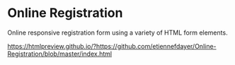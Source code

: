# Online Registration

Online responsive registration form using a variety of HTML form elements.

<a href="https://www.w3schools.com">https://htmlpreview.github.io/?https://github.com/etiennefdayer/Online-Registration/blob/master/index.html</a>
